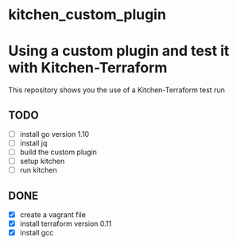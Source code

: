 # kitchen_custom_plugin

# Using a custom plugin and test it with Kitchen-Terraform

This repository shows you the use of a Kitchen-Terraform test run

## TODO
- [ ] install go version 1.10
- [ ] install jq
- [ ] build the custom plugin
- [ ] setup kitchen
- [ ] run kitchen

## DONE
- [x] create a vagrant file 
- [x] install terraform version 0.11
- [x] install gcc